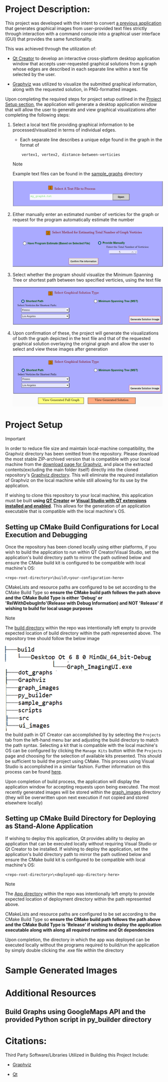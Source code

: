 # Project Description:

This project was developed with the intent to convert [a previous application](https://github.com/parsokev/graph_repo) that generates graphical images 
from user-provided text files strictly through interaction with a command console into a graphical user interface (GUI) that provides the same functionality.

This was achieved through the utilization of:
   - [Qt Creator](https://doc.qt.io/qt-6/qt-intro.html) to develop an interactive cross-platform desktop application window that accepts user-requested
      graphical solutions from a graph
      whose edges are described in each separate line within a text file selected by the user.

   - [Graphviz](https://www.graphviz.org/) was utilized to visualize the submitted graphical information, along with the requested solution, in PNG-formatted images.

Upon completing the required steps for project setup outlined in the [Project Setup section](#project-setup),
the application will generate a desktop application window that will allow the user to generate and view
graphical visualizations after completing the following steps:

 1. Select a local text file providing graphical information to be processed/visualized in terms of individual edges.
    - Each separate line describes a unique edge found in the graph in the format of 
    ```
        vertex1, vertex2, distance-between-verticies
    ```
    > [!NOTE]
    > Example text files can be found in the [sample_graphs](./sample_graphs) directory

    ![Image of File Selection UI](./ui_images/file-select-step.png)

2. Either manually enter an estimated number of verticies for the graph or request for the program automatically estimate the number

    ![Image of Vertex Selection UI](./ui_images/vertex-select-step.png)

3. Select whether the program should visualize the Minimum Spanning Tree or shortest path between two specified verticies, using the text file

    ![Image of Solution Request UI](./ui_images/solution-select-step.png)

4. Upon confirmation of these, the project will generate the visualizations of both the graph depicted in the text file and that of the requested
   graphical solution overlaying the original graph and allow the user to select and view these images after generation

    ![Image of Image Selection UI](./ui_images/image-select-step.png)


# Project Setup

> [!IMPORTANT]
> In order to reduce file size and maintain local-machine compatibility, the Graphviz directory has been omitted from the repository.
> Please download the most stable ZIP-archived version that is compatible with your local machine from the [download page for Graphviz](https://www.graphviz.org/download/),
> and place the extracted contents(excluding the main folder itself) directly into the cloned repository's [Graphviz directory](./Graphviz).
> This will eliminate the required installation of Graphviz on the local machine while still allowing for its use by the application.

If wishing to clone this repository to your local machine, this application must be built **using [QT Creator](https://doc.qt.io/qtcreator/index.html)**
**or [Visual Studio with QT extensions installed and enabled](https://marketplace.visualstudio.com/items?itemName=TheQtCompany.QtVisualStudioTools2022)**.
This allows for the generation of an application executable that is compatible with the local machine's OS.

## Setting up CMake Build Configurations for Local Execution and Debugging
Once the repository has been cloned locally using either platforms, if you wish to build the application to run within QT Creator/Visual Studio,
set the application's build directory path to mirror the path outlined below and ensure the CMake build kit is configured to be compatible with local machine's OS:
```
<repo-root-directory>\build\<your-configuration-here>
```

CMakeLists and resource paths are configured to be set according to the CMake Build Type so **ensure the CMake build path follows the path above and
the CMake Build Type is either 'Debug' or 'RelWithDebugInfo'(Release with Debug Information) and NOT 'Release' if wishing to build for local usage purposes**

> [!NOTE]
> The [build directory](./build) within the repo was intentionally left empty to provide expected location of build directory within the path represented above.
> The repository tree should follow the below image

![Image of Hierarchy](./ui_images/rough-directory-tree.png)
 the build path in QT Creator can accomplished by by selecting the `Projects` tab from the left-hand menu bar and adjusting the build directory
to match the path syntax.
Selecting a kit that is compatible with the local machine's OS can be configured by clicking the `Manage Kits` button within the `Projects` page and choosing
for the selection of available kits presented.
This should be sufficient to build the project using CMake. This process using Visual Studio is accomplished in a similar fashion.
Further information on this process can be found [here](https://doc.qt.io/qtcreator/creator-how-to-activate-kits.html).

Upon completion of build process, the application will display the application window for accepting requests upon being executed. The most recently generated images
will be stored within the [graph_images](./graph_images) directory (they will be overwritten upon next execution if not copied and stored elsewhere locally)

## Setting up CMake Build Directory for Deploying as Stand-Alone Application

If wishing to deploy this application, Qt provides ability to deploy an application that can be executed locally without requiring Visual Studio or Qt Creator
to be installed. If wishing to deploy the application, set the application's build directory path to mirror the path outlined below and ensure the CMake build kit is
configured to be compatible with local machine's OS:
```
<repo-root-directory>\<deployed-app-directory-here>
```

> [!NOTE]
> The [App directory](./App) within the repo was intentionally left empty to provide expected location of deployment directory within the path represented above.

CMakeLists and resource paths are configured to be set according to the CMake Build Type so **ensure the CMake build path follows the path above and
the CMake Build Type is 'Release' if wishing to deploy the application executable along with along all required runtime and Qt dependencies**

Upon completion, the directory in which the app was deployed can be executed locally without the programs required to build/run the application by simply
double clicking the .exe file within the directory


# Sample Generated Images


# Additional Resources

## Build Graphs using GoogleMaps API and the provided Python script in py_builder directory

# Citations:
Third Party Software/Libraries Utilized in Building this Project Include:

- [Graphviz](https://www.graphviz.org/license/)

- [Qt](https://www.qt.io/licensing/open-source-lgpl-obligations#lgpl)
